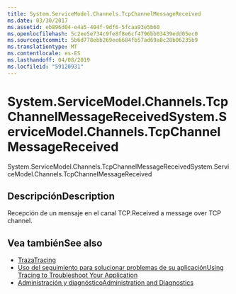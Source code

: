```yaml
---
title: System.ServiceModel.Channels.TcpChannelMessageReceived
ms.date: 03/30/2017
ms.assetid: eb896d04-e4a5-404f-9df6-5fcaa93e5b60
ms.openlocfilehash: 5c2ee5e734c9fe8f8e6cf4796bb03439edd05ec0
ms.sourcegitcommit: 5b6d778ebb269ee6684fb57ad69a8c28b06235b9
ms.translationtype: MT
ms.contentlocale: es-ES
ms.lasthandoff: 04/08/2019
ms.locfileid: "59120931"
---
```

# <a name="systemservicemodelchannelstcpchannelmessagereceived"></a><span data-ttu-id="b8d57-102">System.ServiceModel.Channels.TcpChannelMessageReceived</span><span class="sxs-lookup"><span data-stu-id="b8d57-102">System.ServiceModel.Channels.TcpChannelMessageReceived</span></span>
<span data-ttu-id="b8d57-103">System.ServiceModel.Channels.TcpChannelMessageReceived</span><span class="sxs-lookup"><span data-stu-id="b8d57-103">System.ServiceModel.Channels.TcpChannelMessageReceived</span></span>  
  
## <a name="description"></a><span data-ttu-id="b8d57-104">Descripción</span><span class="sxs-lookup"><span data-stu-id="b8d57-104">Description</span></span>  
 <span data-ttu-id="b8d57-105">Recepción de un mensaje en el canal TCP.</span><span class="sxs-lookup"><span data-stu-id="b8d57-105">Received a message over TCP channel.</span></span>  
  
## <a name="see-also"></a><span data-ttu-id="b8d57-106">Vea también</span><span class="sxs-lookup"><span data-stu-id="b8d57-106">See also</span></span>

- [<span data-ttu-id="b8d57-107">Traza</span><span class="sxs-lookup"><span data-stu-id="b8d57-107">Tracing</span></span>](../../../../../docs/framework/wcf/diagnostics/tracing/index.md)
- [<span data-ttu-id="b8d57-108">Uso del seguimiento para solucionar problemas de su aplicación</span><span class="sxs-lookup"><span data-stu-id="b8d57-108">Using Tracing to Troubleshoot Your Application</span></span>](../../../../../docs/framework/wcf/diagnostics/tracing/using-tracing-to-troubleshoot-your-application.md)
- [<span data-ttu-id="b8d57-109">Administración y diagnóstico</span><span class="sxs-lookup"><span data-stu-id="b8d57-109">Administration and Diagnostics</span></span>](../../../../../docs/framework/wcf/diagnostics/index.md)
